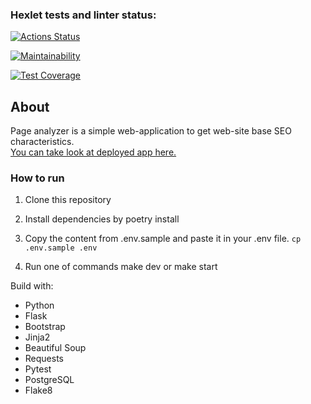### Hexlet tests and linter status:
[![Actions Status](https://github.com/bulbaattacks/python-project-83/workflows/hexlet-check/badge.svg)](https://github.com/bulbaattacks/python-project-83/actions)

[![Maintainability](https://api.codeclimate.com/v1/badges/47ebe37ff75503196def/maintainability)](https://codeclimate.com/github/bulbaattacks/python-project-83/maintainability)

[![Test Coverage](https://api.codeclimate.com/v1/badges/47ebe37ff75503196def/test_coverage)](https://codeclimate.com/github/bulbaattacks/python-project-83/test_coverage)

## About
Page analyzer is a simple web-application to get web-site base SEO characteristics.  
[You can take look at deployed app here.](https://python-project-83-production-c136.up.railway.app)

### How to run 
1. Clone this repository
2. Install dependencies by poetry install
3. Copy the content from .env.sample and paste it in your .env file.
`
cp .env.sample .env
`

4. Run one of commands make dev or make start

Build with:
- Python
- Flask
- Bootstrap
- Jinja2
- Beautiful Soup
- Requests
- Pytest
- PostgreSQL
- Flake8
